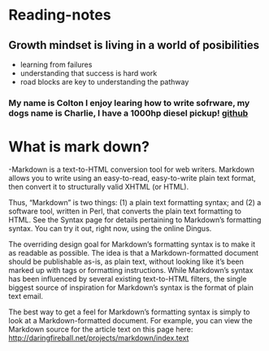# Reading-notes

## Growth mindset is living in a world of posibilities
 - learning from failures
 - understanding that success is hard work
 - road blocks are key to understanding the pathway
### My name is Colton I enjoy learing how to write sofrware, my dogs name is Charlie, I have a 1000hp diesel pickup! [github](https://github.com/Coltonchristensen-charliepup)


# What is mark down?
-Markdown is a text-to-HTML conversion tool for web writers. Markdown allows you to write using an easy-to-read, easy-to-write plain text format, then convert it to structurally valid XHTML (or HTML).

Thus, “Markdown” is two things: (1) a plain text formatting syntax; and (2) a software tool, written in Perl, that converts the plain text formatting to HTML. See the Syntax page for details pertaining to Markdown’s formatting syntax. You can try it out, right now, using the online Dingus.

The overriding design goal for Markdown’s formatting syntax is to make it as readable as possible. The idea is that a Markdown-formatted document should be publishable as-is, as plain text, without looking like it’s been marked up with tags or formatting instructions. While Markdown’s syntax has been influenced by several existing text-to-HTML filters, the single biggest source of inspiration for Markdown’s syntax is the format of plain text email.

The best way to get a feel for Markdown’s formatting syntax is simply to look at a Markdown-formatted document. For example, you can view the Markdown source for the article text on this page here: http://daringfireball.net/projects/markdown/index.text
